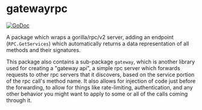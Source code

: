 # gatewayrpc

[![GoDoc](https://godoc.org/github.com/LevenLabs/gatewayrpc?status.svg)](https://godoc.org/github.com/LevenLabs/gatewayrpc)

A package which wraps a gorilla/rpc/v2 server, adding an endpoint
(`RPC.GetServices`) which automatically returns a data representation of all
methods and their signatures.

This package also contains a sub-package `gateway`, which is another library
used for creating a "gateway api", a simple rpc server which forwards requests
to other rpc servers that it discovers, based on the service portion of the rpc
call's method name. It also allows for injection of code just before the
forwarding, to allow for things like rate-limiting, authentication, and any
other behavior you might want to apply to some or all of the calls coming
through it.
